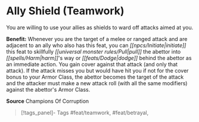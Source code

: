 ﻿---
cssclass: [feats]

---
# Ally Shield (Teamwork)

You are willing to use your allies as shields to ward off attacks aimed at you.

**Benefit:** Whenever you are the target of a melee or ranged attack and are adjacent to an ally who also has this feat, you can _[[npcs/Initiate|initiate]]_ this feat to skillfully _[[universal monster rules/Pull|pull]]_ the abettor into _[[spells/Harm|harm]]_'s way or _[[feats/Dodge|dodge]]_ behind the abettor as an immediate action. You gain cover against that attack (and only that attack). If the attack misses you but would have hit you if not for the cover bonus to your Armor Class, the abettor becomes the target of the attack and the attacker must make a new attack roll (with all the same modifiers) against the abettor's Armor Class.

**Source** Champions Of Corruption
>[!tags_panel]- Tags
> #feat/teamwork, #feat/betrayal, 